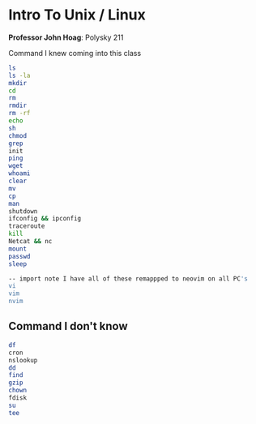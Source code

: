 # Intro To Unix / Linux

**Professor John Hoag**: Polysky 211

Command I knew coming into this class

```bash
ls
ls -la
mkdir 
cd
rm
rmdir
rm -rf
echo
sh
chmod
grep
init
ping
wget
whoami
clear
mv
cp
man
shutdown
ifconfig && ipconfig
traceroute
kill
Netcat && nc
mount
passwd
sleep
```

```bash
-- import note I have all of these remappped to neovim on all PC's
vi
vim
nvim
```

## Command I don't know 

```bash
df
cron
nslookup
dd
find
gzip
chown
fdisk
su
tee
```
